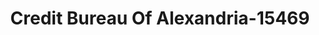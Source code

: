 ---
f_zip-code: 56308
f_state-code: MN
title: Credit Bureau Of Alexandria-15469
f_phone: 320-763-6644
f_city-only: Alexandria
f_address: 2308 South Broadway Street Suite 9 Alexandria
f_location-unique-id: '15469'
slug: credit-bureau-of-alexandria-15469
updated-on: '2024-05-30T13:46:58.046Z'
created-on: '2024-05-30T13:36:59.803Z'
published-on: '2024-05-30T13:54:32.469Z'
f_city-state: cms/city/alexandria-mn.md
f_company: cms/company/credit-bureau-of-alexandria.md
f_state: cms/state/minnesota.md
layout: '[payday-loan].html'
tags: payday-loan
---